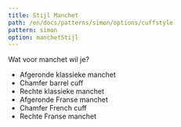 ```yaml
---
title: Stijl Manchet
path: /en/docs/patterns/simon/options/cuffstyle
pattern: simon
option: manchetStijl
---
```


Wat voor manchet wil je?

- Afgeronde klassieke manchet
- Chamfer barrel cuff
- Rechte klassieke manchet
- Afgeronde Franse manchet
- Chamfer French cuff
- Rechte Franse manchet